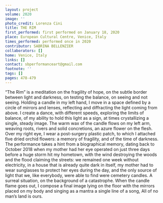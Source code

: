 ```yaml
---
layout: project
volume: 2020
image: ''
photo_credit: Lorenza Cini
title: THE RIM
first_performed: first performed on January 18, 2020
place: European Cultural Centre, Venice, Italy
times_performed: performed once in 2020
contributor: SABRINA BELLENZIER
collaborators: []
home: Venice, Italy
links: []
contact: sbperformanceart@gmail.com
footnote: ''
tags: []
pages: 478-479
---
```

“The Rim” is a meditation on the fragility of hope, on the subtle border between light and darkness, on testing the balance, on seeing and not seeing. Holding a candle in my left hand, I move in a space defined by a circle of mirrors and lenses, reflecting and diffracting the light coming from above. I create a dance, with different speeds, exploring the limits of balance, of my ability to hold this light as a sign, at times crystallizing a single, steady image. The warm wax of the candle flows on my left arm, weaving roots, rivers and solid concretions, an azure flower on the flesh. Over my right eye, I wear a post-surgery plastic patch, to which I attached five dried orchid flowers: a memory of fragility, and of the time of darkness. The performance takes a hint from a biographical memory, dating back to October 2018 when my mother had her eye operated on just three days before a huge storm hit my hometown, with the wind destroying the woods and the flood claiming the streets: we remained one week without electricity, in a house that is already quite dark in itself, my mother had to wear sunglasses to protect her eyes during the day, and the only source of light that we, like everybody, were able to find were cemetery candles. A surreal situation, on the background of a catastrophe. When the candle flame goes out, I compose a final image lying on the floor with the mirrors placed on my body and singing as a mantra a single line of a song, All of no man’s land is ours.